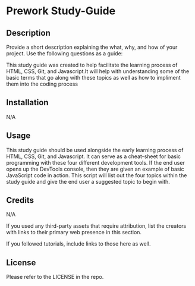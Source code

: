 # Prework Study-Guide

## Description

Provide a short description explaining the what, why, and how of your project. Use the following questions as a guide:

This study guide was created to help facilitate the learning process of HTML, CSS, Git, and Javascript.It will help with understanding some of the basic terms that go along with these topics as well as how to impliment them into the coding process

## Installation

N/A

## Usage

This study guide should be used alongside the early learning process of HTML, CSS, Git, and Javascript. It can serve as a cheat-sheet for basic programming with these four different development tools. If the end user opens up the DevTools console, then they are given an example of basic JavaScript code in action. This script will list out the four topics within the study guide and give the end user a suggested topic to begin with.

## Credits

N/A

If you used any third-party assets that require attribution, list the creators with links to their primary web presence in this section.

If you followed tutorials, include links to those here as well.

## License

Please refer to the LICENSE in the repo.

